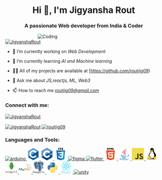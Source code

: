 <h1 align="center">Hi 👋, I'm Jigyansha Rout</h1>
<h3 align="center">A passionate Web developer from India & Coder</h3>
<img align="right" alt="Coding" width="400" src="https://miro.medium.com/v2/resize:fit:1360/0*7Q3yvSIv_t0ioJ-Z.gif
">



<p align="left"> <a href="https://x.com/JigyanshaRout?t=k9_2N0cuOzNxLv-bTQQ_JA&s=09
" target="blank"><img src="https://img.shields.io/twitter/follow/mrtausifsayyad?logo=twitter&style=for-the-badge
" alt="JigyanshaRout" /></a> </p>

- 🔭 I’m currently working on *Web Development*

- 🌱 I’m currently learning *AI and Machine learning*

- 👨‍💻 All of my projects are available at [https://github.com/routjig09)

- 💬 Ask me about *JS,reactjs, ML, Web3*

- 📫 How to reach me *routjig09@gmail.com*



<h3 align="left">Connect with me:</h3>
<p align="left">

<a href="https://x.com/JigyanshaRout?t=k9_2N0cuOzNxLv-bTQQ_JA&s=09
" target="blank"><img align="center" src="https://raw.githubusercontent.com/rahuldkjain/github-profile-readme-generator/master/src/images/icons/Social/twitter.svg
" alt="JigyanshaRout" height="30" width="40" /></a>

<a href="https://www.linkedin.com/in/jigyansha-rout-80b791256?utm_source=share&utm_campaign=share_via&utm_content=profile&utm_medium=android_app" target="blank"><img align="center" src="https://raw.githubusercontent.com/rahuldkjain/github-profile-readme-generator/master/src/images/icons/Social/linked-in-alt.svg
" alt="JigyanshaRout" height="30" width="40" /></a>
<a href="https://www.instagram.com/routjig09?igsh=MTY0a3Q5Zjd6Z2o2eA==
" target="blank"><img align="center" src="https://raw.githubusercontent.com/rahuldkjain/github-profile-readme-generator/master/src/images/icons/Social/instagram.svg
" alt="routjig09" height="30" width="40" /></a>


<h3 align="left">Languages and Tools:</h3>
<p align="left"> <a href="https://www.arduino.cc/
" target="_blank" rel="noreferrer"> <img src="https://cdn.worldvectorlogo.com/logos/arduino-1.svg
" alt="arduino" width="40" height="40"/> </a> <a href="https://www.cprogramming.com/
" target="_blank" rel="noreferrer"> <img src="https://raw.githubusercontent.com/devicons/devicon/master/icons/c/c-original.svg
" alt="c" width="40" height="40"/> </a> <a href="https://www.w3schools.com/cpp/
" target="_blank" rel="noreferrer"> <img src="https://raw.githubusercontent.com/devicons/devicon/master/icons/cplusplus/cplusplus-original.svg
" alt="cplusplus" width="40" height="40"/> </a> <a href="https://www.w3schools.com/css/
" target="_blank" rel="noreferrer"> <img src="https://raw.githubusercontent.com/devicons/devicon/master/icons/css3/css3-original-wordmark.svg
" alt="css3" width="40" height="40"/> </a> <a href="https://www.figma.com/
" target="_blank" rel="noreferrer"> <img src="https://www.vectorlogo.zone/logos/figma/figma-icon.svg
" alt="figma" width="40" height="40"/> </a> <a href="https://flutter.dev
" target="_blank" rel="noreferrer"> <img src="https://www.vectorlogo.zone/logos/flutterio/flutterio-icon.svg
" alt="flutter" width="40" height="40"/> </a> <a href="https://www.w3.org/html/
" target="_blank" rel="noreferrer"> <img src="https://raw.githubusercontent.com/devicons/devicon/master/icons/html5/html5-original-wordmark.svg
" alt="html5" width="40" height="40"/> </a> <a href="https://www.java.com
" target="_blank" rel="noreferrer"> <img src="https://raw.githubusercontent.com/devicons/devicon/master/icons/java/java-original.svg
" alt="java" width="40" height="40"/> </a> <a href="https://developer.mozilla.org/en-US/docs/Web/JavaScript
" target="_blank" rel="noreferrer"> <img src="https://raw.githubusercontent.com/devicons/devicon/master/icons/javascript/javascript-original.svg
" alt="javascript" width="40" height="40"/> </a> <a href="https://www.linux.org/
" target="_blank" rel="noreferrer"> <img src="https://raw.githubusercontent.com/devicons/devicon/master/icons/linux/linux-original.svg
" alt="linux" width="40" height="40"/> </a> <a href="https://www.mongodb.com/
" target="_blank" rel="noreferrer"> <img src="https://raw.githubusercontent.com/devicons/devicon/master/icons/mongodb/mongodb-original-wordmark.svg
" alt="mongodb" width="40" height="40"/> </a> <a href="https://www.mysql.com/
" target="_blank" rel="noreferrer"> <img src="https://raw.githubusercontent.com/devicons/devicon/master/icons/mysql/mysql-original-wordmark.svg
" alt="mysql" width="40" height="40"/> </a> <a href="https://www.postgresql.org
" target="_blank" rel="noreferrer"> <img src="https://raw.githubusercontent.com/devicons/devicon/master/icons/postgresql/postgresql-original-wordmark.svg
" alt="postgresql" width="40" height="40"/> </a> <a href="https://www.python.org
" target="_blank" rel="noreferrer"> <img src="https://raw.githubusercontent.com/devicons/devicon/master/icons/python/python-original.svg
" alt="python" width="40" height="40"/> </a> <a href="https://reactjs.org/
" target="_blank" rel="noreferrer"> <img src="https://raw.githubusercontent.com/devicons/devicon/master/icons/react/react-original-wordmark.svg
" alt="react" width="40" height="40"/> </a> <a href="https://unity.com/
" target="_blank" rel="noreferrer"> <img src="https://www.vectorlogo.zone/logos/unity3d/unity3d-icon.svg
" alt="unity" width="40" height="40"/> </a> </p>
